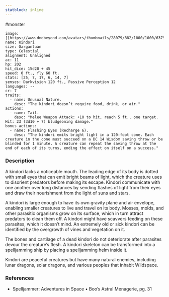 ```yaml
---
statblock: inline
---
```

 #monster 

```statblock
image: [[https://www.dndbeyond.com/avatars/thumbnails/28079/882/1000/1000/637961800857715651.jpeg]]
name: Kindori
size: Gargantuan
type: Celestial
alignment: Unaligned
ac: 11
hp: 202
hit_dice: 15d20 + 45
speed: 0 ft., fly 60 ft.
stats: [25, 7, 17, 6, 14, 7]
senses: Darkvision 120 ft., Passive Perception 12
languages: --
cr: 7
traits:
  - name: Unusual Nature.
    desc: "The kindori doesn’t require food, drink, or air."
actions:
  - name: Tail.
    desc: "Melee Weapon Attack: +10 to hit, reach 5 ft., one target. Hit: 23 (3d10 + 7) bludgeoning damage."
bonus_actions:
  - name: Flashing Eyes (Recharge 6).
    desc: "The kindori emits bright light in a 120-foot cone. Each creature in the cone must succeed on a DC 14 Wisdom saving throw or be blinded for 1 minute. A creature can repeat the saving throw at the end of each of its turns, ending the effect on itself on a success."
```

### Description

A kindori lacks a noticeable mouth. The leading edge of its body is dotted with small eyes that can emit bright beams of light, which the creature uses to disorient predators before making its escape. Kindori communicate with one another over long distances by sending flashes of light from their eyes and draw their nourishment from the light of suns and stars.

A kindori is large enough to have its own gravity plane and air envelope, enabling smaller creatures to live and travel on its body. Mosses, molds, and other parasitic organisms grow on its surface, which in turn attract predators to clean them off. A kindori might have scavvers feeding on these parasites, which it doesn’t mind. An extremely old or sick kindori can be identified by the overgrowth of vines and vegetation on it.

The bones and cartilage of a dead kindori do not deteriorate after parasites devour the creature’s flesh. A kindori skeleton can be transformed into a spelljamming ship by placing a spelljamming helm inside it.

Kindori are peaceful creatures but have many natural enemies, including lunar dragons, solar dragons, and various peoples that inhabit Wildspace.

### References

* Spelljammer: Adventures in Space • Boo’s Astral Menagerie, pg. 31
